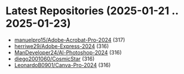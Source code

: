 # Latest Repositories (2025-01-21 .. 2025-01-23)

- [manuelpro15/Adobe-Acrobat-Pro-2024](https://github.com/manuelpro15/Adobe-Acrobat-Pro-2024) (317)
- [herriwe29/Adobe-Express-2024](https://github.com/herriwe29/Adobe-Express-2024) (316)
- [ManDeveloper24/Al-Photoshop-2024](https://github.com/ManDeveloper24/Al-Photoshop-2024) (316)
- [diego2001060/CosmicStar](https://github.com/diego2001060/CosmicStar) (316)
- [LeonardoB0901/Canva-Pro-2024](https://github.com/LeonardoB0901/Canva-Pro-2024) (316)
